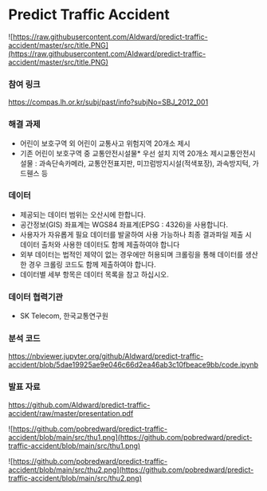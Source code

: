 # Predict Traffic Accident

![https://raw.githubusercontent.com/AIdward/predict-traffic-accident/master/src/title.PNG](https://raw.githubusercontent.com/AIdward/predict-traffic-accident/master/src/title.PNG)

### 참여 링크
https://compas.lh.or.kr/subj/past/info?subjNo=SBJ_2012_001


### **해결 과제**

- 어린이 보호구역 외 어린이 교통사고 위험지역 20개소 제시
- 기존 어린이 보호구역 중 교통안전시설물* 우선 설치 지역 20개소 제시교통안전시설물 : 과속단속카메라, 교통안전표지판, 미끄럼방지시설(적색포장), 과속방지턱, 가드휀스 등

### 데이터

- 제공되는 데이터 범위는 오산시에 한합니다.
- 공간정보(GIS) 좌표계는 WGS84 좌표계(EPSG : 4326)을 사용합니다.
- 사용자가 자유롭게 필요 데이터를 발굴하여 사용 가능하나 최종 결과파일 제출 시 데이터 출처와 사용한 데이터도 함께 제출하여야 합니다
- 외부 데이터는 법적인 제약이 없는 경우에만 허용되며 크롤링을 통해 데이터를 생산 한 경우 크롤링 코드도 함께 제출하여야 합니다.
- 데이터별 세부 항목은 데이터 목록을 참고 하십시오.

### **데이터 협력기관**

- SK Telecom, 한국교통연구원

### 분석 코드

https://nbviewer.jupyter.org/github/AIdward/predict-traffic-accident/blob/5dae19925ae9e046c66d2ea46ab3c10fbeace9bb/code.ipynb

### 발표 자료

https://github.com/AIdward/predict-traffic-accident/raw/master/presentation.pdf

![https://github.com/pobredward/predict-traffic-accident/blob/main/src/thu1.png](https://github.com/pobredward/predict-traffic-accident/blob/main/src/thu1.png)

![https://github.com/pobredward/predict-traffic-accident/blob/main/src/thu2.png](https://github.com/pobredward/predict-traffic-accident/blob/main/src/thu2.png)
